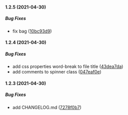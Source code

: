 #### 1.2.5 (2021-04-30)

##### Bug Fixes

*  fix bag ([10bc93d9](https://github.com/Roman19933/file-manager-editorJs/commit/10bc93d96c47077e4102ade91da11d0c5e468167))

#### 1.2.4 (2021-04-30)

##### Bug Fixes

*  add css properties word-break  to file title ([43dea7da](https://github.com/Roman19933/file-manager-editorJs/commit/43dea7da439cf69ecb73247b39c8dcb235b0758a))
*  add comments to spinner class ([047eaf0e](https://github.com/Roman19933/file-manager-editorJs/commit/047eaf0e0dbf33d5d3162d96691d850eb77cc3d7))

#### 1.2.3 (2021-04-30)

##### Bug Fixes

*  add CHANGELOG.md ([7278f0b7](https://github.com/Roman19933/file-manager-editorJs/commit/7278f0b710ff83bc1866cc17bf529a15374b24c2))

